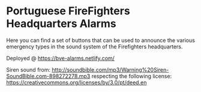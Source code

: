 # Portuguese FireFighters Headquarters Alarms

Here you can find a set of buttons that can be used to announce the various emergency types in the sound system of the Firefighters headquarters.

Deployed @ https://bve-alarms.netlify.com/

Siren sound from:
http://soundbible.com/mp3/Warning%20Siren-SoundBible.com-898272278.mp3
respecting the following license: https://creativecommons.org/licenses/by/3.0/pt/deed.en
